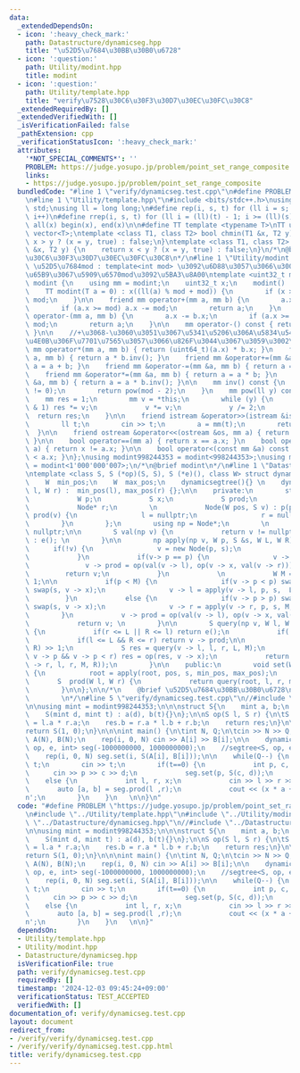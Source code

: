```yaml
---
data:
  _extendedDependsOn:
  - icon: ':heavy_check_mark:'
    path: Datastructure/dynamicseg.hpp
    title: "\u52D5\u7684\u30BB\u30B0\u6728"
  - icon: ':question:'
    path: Utility/modint.hpp
    title: modint
  - icon: ':question:'
    path: Utility/template.hpp
    title: "verify\u7528\u30C6\u30F3\u30D7\u30EC\u30FC\u30C8"
  _extendedRequiredBy: []
  _extendedVerifiedWith: []
  _isVerificationFailed: false
  _pathExtension: cpp
  _verificationStatusIcon: ':heavy_check_mark:'
  attributes:
    '*NOT_SPECIAL_COMMENTS*': ''
    PROBLEM: https://judge.yosupo.jp/problem/point_set_range_composite
    links:
    - https://judge.yosupo.jp/problem/point_set_range_composite
  bundledCode: "#line 1 \"verify/dynamicseg.test.cpp\"\n#define PROBLEM \"https://judge.yosupo.jp/problem/point_set_range_composite\"\
    \n#line 1 \"Utility/template.hpp\"\n#include <bits/stdc++.h>\nusing namespace\
    \ std;\nusing ll = long long;\n#define rep(i, s, t) for (ll i = s; i < (ll)(t);\
    \ i++)\n#define rrep(i, s, t) for (ll i = (ll)(t) - 1; i >= (ll)(s); i--)\n#define\
    \ all(x) begin(x), end(x)\n\n#define TT template <typename T>\nTT using vec =\
    \ vector<T>;\ntemplate <class T1, class T2> bool chmin(T1 &x, T2 y) {\n    return\
    \ x > y ? (x = y, true) : false;\n}\ntemplate <class T1, class T2> bool chmax(T1\
    \ &x, T2 y) {\n    return x < y ? (x = y, true) : false;\n}\n/*\n@brief verify\u7528\
    \u30C6\u30F3\u30D7\u30EC\u30FC\u30C8\n*/\n#line 1 \"Utility/modint.hpp\"\n\n//\
    \ \u52D5\u7684mod : template<int mod> \u3092\u6D88\u3057\u3066\u3001\u4E0A\u306E\
    \u65B9\u3067\u5909\u6570mod\u3092\u5BA3\u8A00\ntemplate <uint32_t mod> struct\
    \ modint {\n    using mm = modint;\n    uint32_t x;\n    modint() : x(0) {}\n\
    \    TT modint(T a = 0) : x((ll(a) % mod + mod)) {\n        if (x >= mod) x -=\
    \ mod;\n    }\n\n    friend mm operator+(mm a, mm b) {\n        a.x += b.x;\n\
    \        if (a.x >= mod) a.x -= mod;\n        return a;\n    }\n    friend mm\
    \ operator-(mm a, mm b) {\n        a.x -= b.x;\n        if (a.x >= mod) a.x +=\
    \ mod;\n        return a;\n    }\n\n    mm operator-() const { return mod - x;\
    \ }\n\n    //+\u3068-\u3060\u3051\u3067\u5341\u5206\u306A\u5834\u5408\u3001\u4EE5\
    \u4E0B\u306F\u7701\u7565\u3057\u3066\u826F\u3044\u3067\u3059\u3002\n\n    friend\
    \ mm operator*(mm a, mm b) { return (uint64_t)(a.x) * b.x; }\n    friend mm operator/(mm\
    \ a, mm b) { return a * b.inv(); }\n    friend mm &operator+=(mm &a, mm b) { return\
    \ a = a + b; }\n    friend mm &operator-=(mm &a, mm b) { return a = a - b; }\n\
    \    friend mm &operator*=(mm &a, mm b) { return a = a * b; }\n    friend mm &operator/=(mm\
    \ &a, mm b) { return a = a * b.inv(); }\n\n    mm inv() const {\n        assert(x\
    \ != 0);\n        return pow(mod - 2);\n    }\n    mm pow(ll y) const {\n    \
    \    mm res = 1;\n        mm v = *this;\n        while (y) {\n            if (y\
    \ & 1) res *= v;\n            v *= v;\n            y /= 2;\n        }\n      \
    \  return res;\n    }\n\n    friend istream &operator>>(istream &is, mm &a) {\n\
    \        ll t;\n        cin >> t;\n        a = mm(t);\n        return is;\n  \
    \  }\n\n    friend ostream &operator<<(ostream &os, mm a) { return os << a.x;\
    \ }\n\n    bool operator==(mm a) { return x == a.x; }\n    bool operator!=(mm\
    \ a) { return x != a.x; }\n\n    bool operator<(const mm &a) const { return x\
    \ < a.x; }\n};\nusing modint998244353 = modint<998244353>;\nusing modint1000000007\
    \ = modint<1'000'000'007>;\n/*\n@brief modint\n*/\n#line 1 \"Datastructure/dynamicseg.hpp\"\
    \ntemplate <class S, S (*op)(S, S), S (*e)(), class W> struct dynamicsegtree {\n\
    \    W  min_pos;\n    W  max_pos;\n    dynamicsegtree(){} \n    dynamicsegtree(W\
    \ l, W r) :  min_pos(l), max_pos(r) {};\n\n    private:\n        struct Node {\n\
    \            W p;\n            S x;\n            S prod;\n            Node* l;\n\
    \            Node* r;\n        \n            Node(W pos, S v) : p(pos), x(v),\
    \ prod(v) {\n                l = nullptr;\n                r = nullptr;\n    \
    \        }\n        };\n        using np = Node*;\n        \n        np root =\
    \ nullptr;\n\n        S val(np v) {\n            return v != nullptr ? v -> prod\
    \ : e(); \n        }\n\n        np apply(np v, W p, S &s, W L, W R) {\n      \
    \      if(!v) {\n                v = new Node(p, s);\n                return v;\n\
    \            }\n            if(v-> p == p) {\n                v -> x = s;\n  \
    \              v -> prod = op(val(v -> l), op(v -> x, val(v -> r)));\n       \
    \         return v;\n            }\n            \n            W M = (L + R) >>\
    \ 1;\n\n            if(p < M) {\n                if(v -> p < p) swap(p, v -> p),\
    \ swap(s, v -> x);\n                v -> l = apply(v -> l, p, s,  L, M);\n   \
    \         }\n            else {\n                if(v -> p > p) swap(p, v -> p),\
    \ swap(s, v -> x);\n                v -> r = apply(v -> r, p, s, M, R);\n    \
    \        }\n            v -> prod = op(val(v -> l), op(v -> x, val(v -> r)));\n\
    \            return v; \n        }\n\n        S query(np v, W l, W r, W L, W R)\
    \ {\n            if(r <= L || R <= l) return e();\n            if(!v) return e();\n\
    \            if(l <= L && R <= r) return v -> prod;\n\n            W M = (L +\
    \ R) >> 1;\n            S res = query(v -> l, l, r, L, M);\n            if(l <=\
    \ v -> p && v -> p < r) res = op(res, v -> x);\n            return op(res, query(v\
    \ -> r, l, r, M, R));\n        }\n\n    public:\n        void set(W pos, S s)\
    \ {\n           root = apply(root, pos, s, min_pos, max_pos);\n        }\n\n \
    \       S  prod(W l, W r) {\n            return query(root, l, r, min_pos, max_pos);\n\
    \        }\n\n};\n\n/*\n    @brief \u52D5\u7684\u30BB\u30B0\u6728\n    @docs doc/dynamicseg.md\n\
    \        \n*/\n#line 5 \"verify/dynamicseg.test.cpp\"\n//#include \"../Datastructure/segtree.hpp\"\
    \n\nusing mint = modint998244353;\n\n\nstruct S{\n    mint a, b;\n    S(){}\n\
    \    S(mint d, mint t) : a(d), b(t){}\n};\n\nS op(S l, S r) {\n\tS res;\n    res.a\
    \ = l.a * r.a;\n    res.b = r.a * l.b + r.b;\n    return res;\n}\n\nS e() {\n\t\
    return S(1, 0);\n}\n\n\nint main() {\n\tint N, Q;\n\tcin >> N >> Q;\n    vec<ll>\
    \ A(N), B(N);\n    rep(i, 0, N) cin >> A[i] >> B[i];\n\n    dynamicsegtree<S,\
    \ op, e, int> seg(-1000000000, 1000000000);\n    //segtree<S, op, e> seg(N);\n\
    \    rep(i, 0, N) seg.set(i, S(A[i], B[i]));\n\n    while(Q--) {\n        int\
    \ t;\n        cin >> t;\n        if(t==0) {\n            int p, c, d;\n      \
    \      cin >> p >> c >> d;\n            seg.set(p, S(c, d));\n        }\n    \
    \    else {\n            int l, r, x;\n            cin >> l >> r >> x;\n     \
    \       auto [a, b] = seg.prod(l ,r);\n            cout << (x * a + b).x << '\\\
    n';\n        }\n    }\n   \n\n}\n"
  code: "#define PROBLEM \"https://judge.yosupo.jp/problem/point_set_range_composite\"\
    \n#include \"../Utility/template.hpp\"\n#include \"../Utility/modint.hpp\"\n#include\
    \ \"../Datastructure/dynamicseg.hpp\"\n//#include \"../Datastructure/segtree.hpp\"\
    \n\nusing mint = modint998244353;\n\n\nstruct S{\n    mint a, b;\n    S(){}\n\
    \    S(mint d, mint t) : a(d), b(t){}\n};\n\nS op(S l, S r) {\n\tS res;\n    res.a\
    \ = l.a * r.a;\n    res.b = r.a * l.b + r.b;\n    return res;\n}\n\nS e() {\n\t\
    return S(1, 0);\n}\n\n\nint main() {\n\tint N, Q;\n\tcin >> N >> Q;\n    vec<ll>\
    \ A(N), B(N);\n    rep(i, 0, N) cin >> A[i] >> B[i];\n\n    dynamicsegtree<S,\
    \ op, e, int> seg(-1000000000, 1000000000);\n    //segtree<S, op, e> seg(N);\n\
    \    rep(i, 0, N) seg.set(i, S(A[i], B[i]));\n\n    while(Q--) {\n        int\
    \ t;\n        cin >> t;\n        if(t==0) {\n            int p, c, d;\n      \
    \      cin >> p >> c >> d;\n            seg.set(p, S(c, d));\n        }\n    \
    \    else {\n            int l, r, x;\n            cin >> l >> r >> x;\n     \
    \       auto [a, b] = seg.prod(l ,r);\n            cout << (x * a + b).x << '\\\
    n';\n        }\n    }\n   \n\n}"
  dependsOn:
  - Utility/template.hpp
  - Utility/modint.hpp
  - Datastructure/dynamicseg.hpp
  isVerificationFile: true
  path: verify/dynamicseg.test.cpp
  requiredBy: []
  timestamp: '2024-12-03 09:45:24+09:00'
  verificationStatus: TEST_ACCEPTED
  verifiedWith: []
documentation_of: verify/dynamicseg.test.cpp
layout: document
redirect_from:
- /verify/verify/dynamicseg.test.cpp
- /verify/verify/dynamicseg.test.cpp.html
title: verify/dynamicseg.test.cpp
---
```

